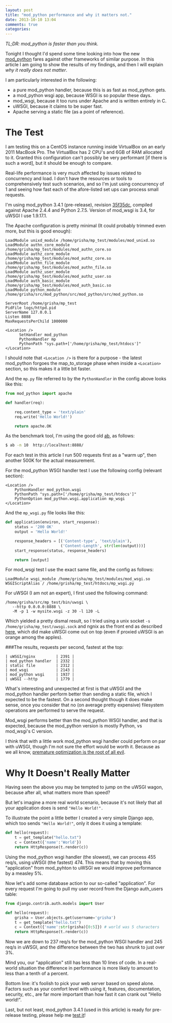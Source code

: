 ```yaml
---
layout: post
title: "mod_python performance and why it matters not."
date: 2013-10-10 13:04
comments: true
categories:
---
```


*TL;DR: mod_python is faster than you think.*

Tonight I thought I'd spend some time looking into how the new
[mod_python](http://www.modpython.org/)
fares against other frameworks of similar purpose. In this article I
am going to show the results of my findings, and then I will explain
*why it really does not matter*.

I am particularly interested in the following:

- a pure mod_python handler, because this is as fast as mod_python gets.
- a mod_python wsgi app, because WSGI is so popular these days.
- mod_wsgi, because it too runs under Apache and is written entirely in C.
- uWSGI, because it claims to be super fast.
- Apache serving a static file (as a point of reference).

# The Test

I am testing this on a CentOS instance running inside VirtualBox on an
early 2011 MacBook Pro. The VirtualBox has 2 CPU's and 6GB of RAM
allocated to it. Granted this configuration can't possibly be very
performant [if there is such a word], but it should be enough to
compare.

Real-life performance is very much affected by issues related to
concurrency and load. I don't have the resources or tools to
comprehensively test such scenarios, and so I'm just using concurrency
of 1 and seeing how fast each of the afore-listed set ups can process
small requests.

I'm using mod_python 3.4.1 (pre-release), revision
[35f35dc](https://github.com/grisha/mod_python/tree/35f35dc2a8d23e92e5c8dc7dccea2a1b6bcc353e),
compiled against Apache 2.4.4 and Python 2.7.5. Version of mod_wsgi is
3.4, for uWSGI I use 1.9.17.1.

The Apache configuration is pretty minimal (It could probably trimmed
even more, but this is good enough):

```
LoadModule unixd_module /home/grisha/mp_test/modules/mod_unixd.so
LoadModule authn_core_module /home/grisha/mp_test/modules/mod_authn_core.so
LoadModule authz_core_module /home/grisha/mp_test/modules/mod_authz_core.so
LoadModule authn_file_module /home/grisha/mp_test/modules/mod_authn_file.so
LoadModule authz_user_module /home/grisha/mp_test/modules/mod_authz_user.so
LoadModule auth_basic_module /home/grisha/mp_test/modules/mod_auth_basic.so
LoadModule python_module /home/grisha/src/mod_python/src/mod_python/src/mod_python.so

ServerRoot /home/grisha/mp_test
PidFile logs/httpd.pid
ServerName 127.0.0.1
Listen 8888
MaxRequestsPerChild 1000000

<Location />
      SetHandler mod_python
      PythonHandler mp
      PythonPath "sys.path+['/home/grisha/mp_test/htdocs']"
</Location>
```

I should note that `<Location />` is there for a purpose - the latest
mod_python forgoes the map_to_storage phase when inside a `<Location>`
section, so this makes it a little bit faster.

And the `mp.py` file referred to by the `PythonHandler` in the config
above looks like this:

```python
from mod_python import apache

def handler(req):

    req.content_type = 'text/plain'
    req.write('Hello World!')

    return apache.OK
```

As the benchmark tool, I'm using the good old
[ab](http://httpd.apache.org/docs/2.4/programs/ab.html), as follows:

```sh
$ ab -n 10  http://localhost:8888/
```

For each test in this article I run 500 requests first as a "warm up",
then another 500K for the actual measurement.

For the mod_python WSGI handler test I use the following config (relevant section):

```
<Location />
    PythonHandler mod_python.wsgi
    PythonPath "sys.path+['/home/grisha/mp_test/htdocs']"
    PythonOption mod_python.wsgi.application mp_wsgi
</Location>
```

And the `mp_wsgi.py` file looks like this:

```python
def application(environ, start_response):
    status = '200 OK'
    output = 'Hello World!'

    response_headers = [('Content-type', 'text/plain'),
                        ('Content-Length', str(len(output)))]
    start_response(status, response_headers)

    return [output]
```

For mod_wsgi test I use the exact same file, and the config as follows:

```
LoadModule wsgi_module /home/grisha/mp_test/modules/mod_wsgi.so
WSGIScriptAlias / /home/grisha/mp_test/htdocs/mp_wsgi.py
```

For uWSGI (I am not an expert), I first used the following command:
```
/home/grisha/src/mp_test/bin/uwsgi \
   --http 0.0.0.0:8888 \
   -M -p 1 -w mysite.wsgi -z 30 -l 120 -L
```

Which yielded a pretty dismal result, so I tried using a unix socket
`-s /home/grisha/mp_test/uwsgi.sock` and ngnix as
the front end as described
[here](http://nichol.as/benchmark-of-python-web-servers), which did
make uWSGI come out on top (even if proxied uWSGI is an orange among
the apples).


###The results, requests per second, fastest at the top:

```
| uWSGI/nginx         | 2391 |
| mod_python handler  | 2332 |
| static file         | 2312 |
| mod_wsgi            | 2143 |
| mod_python wsgi     | 1937 |
| uWSGI --http        | 1779 |
```

What's interesting and unexpected at first is that uWSGI and the
mod_python handler perform better than sending a static file, which I
expected to be the fastest. On a second thought though it does make
sense, once you consider that no (on average pretty expensive)
filesystem operations are performed to serve the request.

Mod_wsgi performs better than the mod_python WSGI handler, and that is
expected, because the mod_python version is mostly Python, vs
mod_wsgi's C version.

I think that with a little work mod_python wsgi handler could perform
on par with uWSGI, though I'm not sure the effort would be worth
it. Because as we all know,
[premature optimization is the root of all evil](http://en.wikiquote.org/wiki/Donald_Knuth#Computer_Programming_as_an_Art_.281974.29).

# Why It Doesn't Really Matter

Having seen the above you may be tempted to jump on the uWSGI wagon,
because after all, what matters more than speed?

But let's imagine a more real world scenario, because it's not likely
that all your application does is send `"Hello World!".`

To illustrate the point a little better I created a very simple Django
app, which too sends `"Hello World!"`, only it does it using a template:

```python
def hello(request):
    t = get_template("hello.txt")
    c = Context({'name':'World'})
    return HttpResponse(t.render(c))
```

Using the mod_python wsgi handler (the slowest), we can process 455
req/s, using uWSGI (the fastest) 474. This means that by moving this
"application" from mod_pyhton to uWSGI we would improve performance by
a measley 5%.

Now let's add some database action to our so-called "application". For
every request I'm going to pull my user record from the Django
auth_users table:

```python
from django.contrib.auth.models import User

def hello(request):
    grisha = User.objects.get(username='grisha')
    t = get_template("hello.txt")
    c = Context({'name':str(grisha)[0:5]}) # world was 5 characters
    return HttpResponse(t.render(c))
```

Now we are down to 237 req/s for the mod_python WSGI handler and 245
req/s in uWSGI, and the difference between the two has shrunk to just
over 3%.

Mind you, our "application" still has less than 10 lines of code. In a
real-world situation the difference in performance is more likely to
amount to less than a tenth of a percent.

Bottom line: it's foolish to pick your web server based on speed
alone. Factors such as your comfort level with using it, features,
documentation, security, etc., are far more important than how fast it
can crank out "Hello world!".

Last, but not least, mod_python 3.4.1 (used in this article) is
ready for pre-release testing, please help me [test it](https://github.com/grisha/mod_python/issues/8)!

